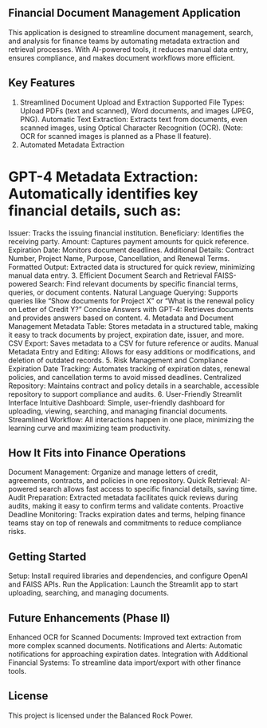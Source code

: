 ## Financial Document Management Application
This application is designed to streamline document management, search, and analysis for finance teams by automating metadata extraction and retrieval processes. With AI-powered tools, it reduces manual data entry, ensures compliance, and makes document workflows more efficient.

## Key Features
1. Streamlined Document Upload and Extraction
Supported File Types: Upload PDFs (text and scanned), Word documents, and images (JPEG, PNG).
Automatic Text Extraction: Extracts text from documents, even scanned images, using Optical Character Recognition (OCR). (Note: OCR for scanned images is planned as a Phase II feature).
2. Automated Metadata Extraction
# GPT-4 Metadata Extraction: Automatically identifies key financial details, such as:
Issuer: Tracks the issuing financial institution.
Beneficiary: Identifies the receiving party.
Amount: Captures payment amounts for quick reference.
Expiration Date: Monitors document deadlines.
Additional Details: Contract Number, Project Name, Purpose, Cancellation, and Renewal Terms.
Formatted Output: Extracted data is structured for quick review, minimizing manual data entry.
3. Efficient Document Search and Retrieval
FAISS-powered Search: Find relevant documents by specific financial terms, queries, or document contents.
Natural Language Querying: Supports queries like “Show documents for Project X” or “What is the renewal policy on Letter of Credit Y?”
Concise Answers with GPT-4: Retrieves documents and provides answers based on content.
4. Metadata and Document Management
Metadata Table: Stores metadata in a structured table, making it easy to track documents by project, expiration date, issuer, and more.
CSV Export: Saves metadata to a CSV for future reference or audits.
Manual Metadata Entry and Editing: Allows for easy additions or modifications, and deletion of outdated records.
5. Risk Management and Compliance
Expiration Date Tracking: Automates tracking of expiration dates, renewal policies, and cancellation terms to avoid missed deadlines.
Centralized Repository: Maintains contract and policy details in a searchable, accessible repository to support compliance and audits.
6. User-Friendly Streamlit Interface
Intuitive Dashboard: Simple, user-friendly dashboard for uploading, viewing, searching, and managing financial documents.
Streamlined Workflow: All interactions happen in one place, minimizing the learning curve and maximizing team productivity.
## How It Fits into Finance Operations
Document Management: Organize and manage letters of credit, agreements, contracts, and policies in one repository.
Quick Retrieval: AI-powered search allows fast access to specific financial details, saving time.
Audit Preparation: Extracted metadata facilitates quick reviews during audits, making it easy to confirm terms and validate contents.
Proactive Deadline Monitoring: Tracks expiration dates and terms, helping finance teams stay on top of renewals and commitments to reduce compliance risks.
## Getting Started
Setup: Install required libraries and dependencies, and configure OpenAI and FAISS APIs.
Run the Application: Launch the Streamlit app to start uploading, searching, and managing documents.

## Future Enhancements (Phase II)
Enhanced OCR for Scanned Documents: Improved text extraction from more complex scanned documents.
Notifications and Alerts: Automatic notifications for approaching expiration dates.
Integration with Additional Financial Systems: To streamline data import/export with other finance tools.

## License
This project is licensed under the Balanced Rock Power.
